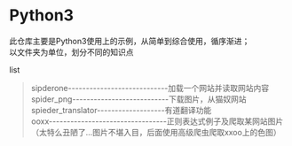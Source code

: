 # Python3  
此仓库主要是Python3使用上的示例，从简单到综合使用，循序渐进；  
以文件夹为单位，划分不同的知识点


list  
> sipderone----------------------------加载一个网站并读取网站内容  
    spider_png---------------------------下载图片，从猫奴网站  
    spieder_translator-------------------有道翻译功能  
    ooxx---------------------------------正则表达式例子及爬取某网站图片（太特么丑陋了...图片不堪入目，后面使用高级爬虫爬取xxoo上的色图）  
